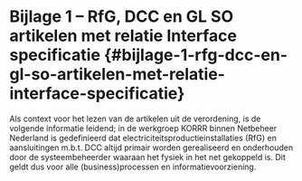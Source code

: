 # Bijlage 1 – RfG, DCC en GL SO artikelen met relatie Interface specificatie {#bijlage-1-rfg-dcc-en-gl-so-artikelen-met-relatie-interface-specificatie}

Als context voor het lezen van de artikelen uit de verordening, is de volgende informatie leidend; in de werkgroep KORRR binnen Netbeheer Nederland is gedefinieerd dat electriciteitsproductieinstallaties (RfG) en aansluitingen m.b.t. DCC altijd primair worden gerealiseerd en onderhouden door de systeembeheerder waaraan het fysiek in het net gekoppeld is. Dit geldt dus voor alle (business)processen en informatievoorziening.